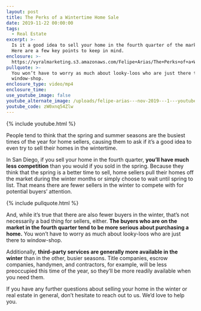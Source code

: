 ```yaml
---
layout: post
title: The Perks of a Wintertime Home Sale
date: 2019-11-22 00:00:00
tags:
  - Real Estate
excerpt: >-
  Is it a good idea to sell your home in the fourth quarter of the market year?
  Here are a few key points to keep in mind.
enclosure: >-
  https://vyralmarketing.s3.amazonaws.com/Felipe+Arias/The+Perks+of+a+Wintertime+Home+Sale.mp4
pullquote: >-
  You won’t have to worry as much about looky-loos who are just there to
  window-shop.
enclosure_type: video/mp4
enclosure_time:
use_youtube_image: false
youtube_alternate_image: /uploads/felipe-arias---nov-2019---1---youtube.jpg
youtube_code: zW0xnq54Zlw
---
```


{% include youtube.html %}

People tend to think that the spring and summer seasons are the busiest times of the year for home sellers, causing them to ask if it’s a good idea to even try to sell their homes in the wintertime.

In San Diego, if you sell your home in the fourth quarter, **you’ll have much less competition** than you would if you sold in the spring. Because they think that the spring is a better time to sell, home sellers pull their homes off the market during the winter months or simply choose to wait until spring to list. That means there are fewer sellers in the winter to compete with for potential buyers’ attention.

{% include pullquote.html %}

And, while it’s true that there are also fewer buyers in the winter, that’s not necessarily a bad thing for sellers, either. **The buyers who are on the market in the fourth quarter tend to be more serious about purchasing a home.** You won’t have to worry as much about looky-loos who are just there to window-shop.

Additionally, **third-party services are generally more available in the winter** than in the other, busier seasons. Title companies, escrow companies, handymen, and contractors, for example, will be less preoccupied this time of the year, so they’ll be more readily available when you need them.

If you have any further questions about selling your home in the winter or real estate in general, don’t hesitate to reach out to us. We’d love to help you.